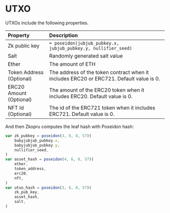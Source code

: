 # UTXO

UTXOs include the following properties.

| Property | Description |
| :--- | :--- |
| Zk public key | `= poseidon(jubjub_pubkey.x, jubjub_pubkey.y, nullifier_seed)` |
| Salt | Randomly generated salt value |
| Ether | The amount of ETH |
| Token Address \(Optional\) | The address of the token contract when it includes ERC20 or ERC721. Default value is 0. |
| ERC20 Amount \(Optional\) | The amount of the ERC20 token when it includes ERC20. Default value is 0. |
| NFT Id \(Optional\) | The id of the ERC721 token when it includes ERC721. Default value is 0. |

And then Zkopru computes the leaf hash with Poseidon hash:

```javascript
var zk_pubkey = poseidon(3, 6, 8, 57)(
    babyjubjub_pubkey.x,
    babyjubjub_pubkey.y,
    nullifier_seed,
)
var asset_hash = poseidon(4, 6, 8, 57)(
    ether,
    token_address,
    erc20,
    nft,
)
var utxo_hash = poseidon(3, 6, 8, 57)(
    zk_pub_key,
    asset_hash,
    salt,
)
```



